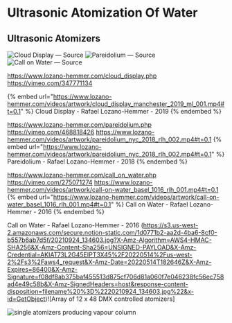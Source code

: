 # Ultrasonic Atomization Of Water

## Ultrasonic Atomizers <a href="#b816" id="b816"></a>

![Cloud Display — Source](https://www.lozano-hemmer.com/image_sets/cloud_display/manchester_2019/cloud_display_manchester_2019_my_505A6784.jpg)
![Pareidolium — Source](https://www.lozano-hemmer.com/image_sets/pareidolium/seoul_2018/pareidolium_seoul_2018_ml_002.jpg)
![Call on Water — Source](https://www.lozano-hemmer.com/image_sets/call_on_water/basel_2016/call_on_water_basel_2016_fw_005.jpg)

https://www.lozano-hemmer.com/cloud_display.php
https://vimeo.com/347771134

{% embed url="https://www.lozano-hemmer.com/videos/artwork/cloud_display_manchester_2019_ml_001.mp4#t=0.1" %}
Cloud Display - Rafael Lozano-Hemmer - 2019
{% endembed %}

https://www.lozano-hemmer.com/pareidolium.php
https://vimeo.com/468818426
https://www.lozano-hemmer.com/videos/artwork/pareidolium_nyc_2018_rlh_002.mp4#t=0.1
{% embed url="https://www.lozano-hemmer.com/videos/artwork/pareidolium_nyc_2018_rlh_002.mp4#t=0.1" %}
Pareidolium - Rafael Lozano-Hemmer - 2018
{% endembed %}

https://www.lozano-hemmer.com/call_on_water.php
https://vimeo.com/275071274
https://www.lozano-hemmer.com/videos/artwork/call-on-water_basel_1016_rlh_001.mp4#t=0.1
{% embed url="https://www.lozano-hemmer.com/videos/artwork/call-on-water_basel_1016_rlh_001.mp4#t=0.1" %}
Call on Water - Rafael Lozano-Hemmer - 2016
{% endembed %}

Call on Water - Rafael Lozano-Hemmer - 2016
(https://s3.us-west-2.amazonaws.com/secure.notion-static.com/1d0771b2-aa2d-4ba6-8cf0-b557b6ab7d5f/20210924_134603.jpg?X-Amz-Algorithm=AWS4-HMAC-SHA256&X-Amz-Content-Sha256=UNSIGNED-PAYLOAD&X-Amz-Credential=AKIAT73L2G45EIPT3X45%2F20220514%2Fus-west-2%2Fs3%2Faws4_request&X-Amz-Date=20220514T182646Z&X-Amz-Expires=86400&X-Amz-Signature=f08df8ab375baf455513d875cf706d81a060f7e046238fc56ec758ad4e49c58b&X-Amz-SignedHeaders=host&response-content-disposition=filename%20%3D%2220210924_134603.jpg%22&x-id=GetObject)![Array of 12 x 48 DMX controlled atomizers]

![single atomizers producing vapour column](https://s3.us-west-2.amazonaws.com/secure.notion-static.com/0cc9792f-0850-4dea-b353-cac02bab851e/20200512_111903.jpg?X-Amz-Algorithm=AWS4-HMAC-SHA256&X-Amz-Content-Sha256=UNSIGNED-PAYLOAD&X-Amz-Credential=AKIAT73L2G45EIPT3X45%2F20220514%2Fus-west-2%2Fs3%2Faws4_request&X-Amz-Date=20220514T164634Z&X-Amz-Expires=86400&X-Amz-Signature=14804b7b8cb011915a05a6d2455716e21b5acba104225beb1d28dbeefb6db944&X-Amz-SignedHeaders=host&response-content-disposition=filename%20%3D%2220200512_111903.jpg%22&x-id=GetObject)
